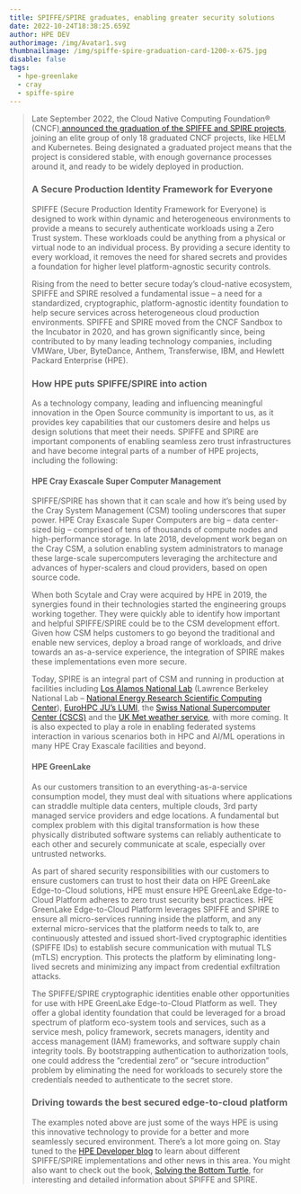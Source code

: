 ```yaml
---
title: SPIFFE/SPIRE graduates, enabling greater security solutions
date: 2022-10-24T18:38:25.659Z
author: HPE DEV
authorimage: /img/Avatar1.svg
thumbnailimage: /img/spiffe-spire-graduation-card-1200-x-675.jpg
disable: false
tags:
  - hpe-greenlake
  - cray
  - spiffe-spire
---
```

> Late September 2022, the Cloud Native Computing Foundation® (CNCF)[ announced the graduation of the SPIFFE and SPIRE projects](https://www.cncf.io/announcements/2022/09/20/spiffe-and-spire-projects-graduate-from-cloud-native-computing-foundation-incubator/), joining an elite group of only 18 graduated CNCF projects, like HELM and Kubernetes. Being designated a graduated project means that the project is considered stable, with enough governance processes around it, and ready to be widely deployed in production.
>
> ### A Secure Production Identity Framework for Everyone
>
> SPIFFE (Secure Production Identity Framework for Everyone) is designed to work within dynamic and heterogeneous environments to provide a means to securely authenticate workloads using a Zero Trust system. These workloads could be anything from a physical or virtual node to an individual process. By providing a secure identity to every workload, it removes the need for shared secrets and provides a foundation for higher level platform-agnostic security controls.
>
> Rising from the need to better secure today’s cloud-native ecosystem, SPIFFE and SPIRE resolved a fundamental issue – a need for a standardized, cryptographic, platform-agnostic identity foundation to help secure services across heterogeneous cloud production environments. SPIFFE and SPIRE moved from the CNCF Sandbox to the Incubator in 2020, and has grown significantly since, being contributed to by many leading technology companies, including VMWare, Uber, ByteDance, Anthem, Transferwise, IBM, and Hewlett Packard Enterprise (HPE).
>
> ### How HPE puts SPIFFE/SPIRE into action
>
> As a technology company, leading and influencing meaningful innovation in the Open Source community is important to us, as it provides key capabilities that our customers desire and helps us design solutions that meet their needs. SPIFFE and SPIRE are important components of enabling seamless zero trust infrastructures and have become integral parts of a number of HPE projects, including the following:
>
> #### HPE Cray Exascale Super Computer Management
>
> SPIFFE/SPIRE has shown that it can scale and how it’s being used by the Cray System Management (CSM) tooling underscores that super power. HPE Cray Exascale Super Computers are big – data center-sized big – comprised of tens of thousands of compute nodes and high-performance storage. In late 2018, development work began on the Cray CSM, a solution enabling system administrators to manage these large-scale supercomputers leveraging the architecture and advances of hyper-scalers and cloud providers, based on open source code.
>
> When both Scytale and Cray were acquired by HPE in 2019, the synergies found in their technologies started the engineering groups working together. They were quickly able to identify how important and helpful SPIFFE/SPIRE could be to the CSM development effort. Given how CSM helps customers to go beyond the traditional and enable new services, deploy a broad range of workloads, and drive towards an as-a-service experience, the integration of SPIRE makes these implementations even more secure.
>
> Today, SPIRE is an integral part of CSM and running in production at facilities including [Los Alamos National Lab](https://www.hpe.com/us/en/newsroom/press-release/2021/04/us-department-of-energys-los-alamos-national-laboratory-expands-collaboration-with-hewlett-packard-enterprise-on-new-supercomputer-design-to-advance-scientific-research.html) (Lawrence Berkeley National Lab – [National Energy Research Scientific Computing Center](https://www.nersc.gov/)), [EuroHPC JU’s LUMI](https://www.hpe.com/us/en/newsroom/press-release/2020/10/hewlett-packard-enterprise-wins-160m-contract-to-power-one-of-the-worlds-fastest-supercomputers-based-in-finland-to-bolster-europes-research-in-science-and-unlock-economic-growth.html), the [Swiss National Supercomputer Center (CSCS)](https://www.hpe.com/us/en/newsroom/press-release/2021/04/swiss-national-supercomputing-centre-hewlett-packard-enterprise-and-nvidia-announce-worlds-most-powerful-ai-capable-supercomputer.html) and the [UK Met weather service](https://www.hpcwire.com/2021/04/22/microsoft-to-provide-worlds-most-powerful-weather-climate-supercomputer-for-uks-met-office/), with more coming. It is also expected to play a role in enabling federated systems interaction in various scenarios both in HPC and AI/ML operations in many HPE Cray Exascale facilities and beyond.
>
> #### HPE GreenLake
>
> As our customers transition to an everything-as-a-service consumption model, they must deal with situations where applications can straddle multiple data centers, multiple clouds, 3rd party managed service providers and edge locations. A fundamental but complex problem with this digital transformation is how these physically distributed software systems can reliably authenticate to each other and securely communicate at scale, especially over untrusted networks.  
>
> As part of shared security responsibilities with our customers to ensure customers can trust to host their data on HPE GreenLake Edge-to-Cloud solutions, HPE must ensure HPE GreenLake Edge-to-Cloud Platform adheres to zero trust security best practices. HPE GreenLake Edge-to-Cloud Platform leverages SPIFFE and SPIRE to ensure all micro-services running inside the platform, and any external micro-services that the platform needs to talk to, are continuously attested and issued short-lived cryptographic identities (SPIFFE IDs) to establish secure communication with mutual TLS (mTLS) encryption. This protects the platform by eliminating long-lived secrets and minimizing any impact from credential exfiltration attacks.
>
> The SPIFFE/SPIRE cryptographic identities enable other opportunities for use with HPE GreenLake Edge-to-Cloud Platform as well. They offer a global identity foundation that could be leveraged for a broad spectrum of platform eco-system tools and services, such as a service mesh, policy framework, secrets managers, identity and access management (IAM) frameworks, and software supply chain integrity tools. By bootstrapping authentication to authorization tools, one could address the “credential zero” or “secure introduction” problem by eliminating the need for workloads to securely store the credentials needed to authenticate to the secret store.
>
> ### Driving towards the best secured edge-to-cloud platform
>
> The examples noted above are just some of the ways HPE is using this innovative technology to provide for a better and more seamlessly secured environment.  There’s a lot more going on. Stay tuned to the [HPE Developer blog](https://developer.hpe.com/blog) to learn about different SPIFFE/SPIRE implementations and other news in this area. You might also want to check out the book, [Solving the Bottom Turtle](https://spiffe.io/book/), for interesting and detailed information about SPIFFE and SPIRE.